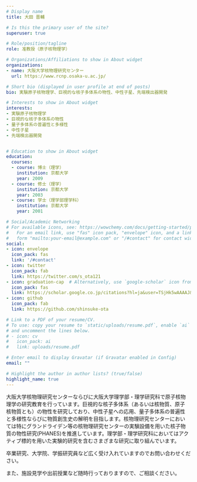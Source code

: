 ```yaml
---
# Display name
title: 大田 晋輔

# Is this the primary user of the site?
superuser: true

# Role/position/tagline
role: 准教授（原子核物理学）

# Organizations/Affiliations to show in About widget
organizations:
- name: 大阪大学核物理研究センター
  url: https://www.rcnp.osaka-u.ac.jp/

# Short bio (displayed in user profile at end of posts)
bio: 実験原子核物理学、巨視的な核子多体系の物性、中性子星、先端検出器開発

# Interests to show in About widget
interests:
- 実験原子核物理学
- 巨視的な核子多体系の物性
- 量子多体系の普遍性と多様性
- 中性子星
- 先端検出器開発


# Education to show in About widget
education:
  courses:
  - course: 博士（理学）
    institution: 京都大学
    year: 2009
  - course: 修士（理学）
    institution: 京都大学
    year: 2003
  - course: 学士（理学部理学科）
    institution: 京都大学
    year: 2001

# Social/Academic Networking
# For available icons, see: https://wowchemy.com/docs/getting-started/page-builder/#icons
#   For an email link, use "fas" icon pack, "envelope" icon, and a link in the
#   form "mailto:your-email@example.com" or "/#contact" for contact widget.
social:
- icon: envelope
  icon_pack: fas
  link: '/#contact'
- icon: twitter
  icon_pack: fab
  link: https://twitter.com/s_ota121
- icon: graduation-cap  # Alternatively, use `google-scholar` icon from `ai` icon pack
  icon_pack: fas
  link: https://scholar.google.co.jp/citations?hl=ja&user=TSjHk5wAAAAJ&view_op=list_works&gmla=AJsN-F6YDLYMuOGTbCSs0MOckYJNXfuiM9M8I6tlaxaMkZh1wlgS53eA4YdFozDwhK7m2CPcdCcNfEGKcqwQGqingf8RyAEcETzYWXe4SsWKKYaTaFDg
- icon: github
  icon_pack: fab
  link: https://github.com/shinsuke-ota

# Link to a PDF of your resume/CV.
# To use: copy your resume to `static/uploads/resume.pdf`, enable `ai` icons in `params.toml`, 
# and uncomment the lines below.
# - icon: cv
#   icon_pack: ai
#   link: uploads/resume.pdf

# Enter email to display Gravatar (if Gravatar enabled in Config)
email: ""

# Highlight the author in author lists? (true/false)
highlight_name: true
---
```


大阪大学核物理研究センターならびに大阪大学理学部・理学研究科で原子核物
理学の研究教育を行っています。巨視的な核子多体系（あるいは核物質、原子
核物質とも）の物性を研究しており、中性子星への応用、量子多体系の普遍性
と多様性ならびに物質創生史の解明を目指します。核物理研究センターにおい
ては特にグランドライデン等の核物理研究センターの実験設備を用いた核子物
質の物性研究(PHANES)を推進しています。理学部・理学研究科においてはアク
ティブ標的を用いた実験的研究を含むさまざまな研究に取り組んでいます。

卒業研究、大学院、学振研究員など広く受け入れていますのでお問い合わせください。

また、施設見学や出前授業など随時行っておりますので、ご相談ください。